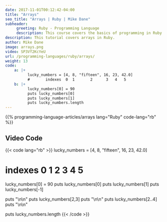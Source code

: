 ```yaml
---
date: 2017-11-01T00:12:42-04:00
title: "Arrays"
seo_title: "Arrays | Ruby | Mike Dane"
subheader:
     greeting: Ruby - Programming Language
     description: This course covers the basics of programming in Ruby. Work your way through the videos/articles and I'll teach you everything you need to know to start your programming journey!
description: This tutorial covers arrays in Ruby.
author: Mike Dane
image: arrays.png
video: SP3Vf2KcYeU
url: /programming-languages/ruby/arrays/
weight: 13
code:
    a: |+
          lucky_numbers = [4, 8, "fifteen", 16, 23, 42.0]
          #       indexes  0  1       2      3   4   5
    b: |+
          lucky_numbers[0] = 90
          puts lucky_numbers[0]
          puts lucky_numbers[1]
          puts lucky_numbers.length
---
```


{{% programming-language-articles/arrays lang="Ruby" code-lang="rb" %}}


## Video Code

{{< code lang="rb" >}}
lucky_numbers = [4, 8, "fifteen", 16, 23, 42.0]
#       indexes  0  1       2      3   4   5

lucky_numbers[0] = 90
puts lucky_numbers[0]
puts lucky_numbers[1]
puts lucky_numbers[-1]

puts "\n\n"
puts lucky_numbers[2,3]
puts "\n\n"
puts lucky_numbers[2..4]
puts "\n\n"

puts lucky_numbers.length
{{< /code >}}